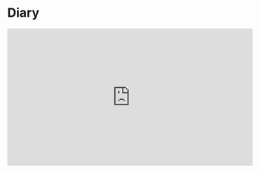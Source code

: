 # Diary

<iframe width="560" height="315" src="https://www.youtube.com/embed/IxajcbMGon4" frameborder="0" allow="accelerometer; autoplay; encrypted-media; gyroscope; picture-in-picture" allowfullscreen></iframe>
